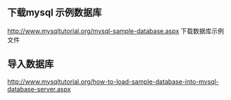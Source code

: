 ## 下载mysql 示例数据库
http://www.mysqltutorial.org/mysql-sample-database.aspx 下载数据库示例文件
## 导入数据库
http://www.mysqltutorial.org/how-to-load-sample-database-into-mysql-database-server.aspx
